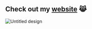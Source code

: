 ## Check out my [website](https://augustryder.github.io) :joy_cat:

![Untitled design](https://github.com/user-attachments/assets/2bf555b8-4168-4310-b0c7-e7e1649507a3)
